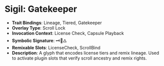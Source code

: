 # Sigil: Gatekeeper
- **Trait Bindings**: Lineage, Tiered, Gatekeeper
- **Overlay Type**: Scroll Lock
- **Invocation Context**: License Check, Capsule Playback
- **Symbolic Signature**: 🗝️📜🜂
- **Remixable Slots**: LicenseCheck, ScrollBind
- **Description**: A glyph that encodes license tiers and remix lineage. Used to activate plugin slots that verify scroll ancestry and remix rights.
